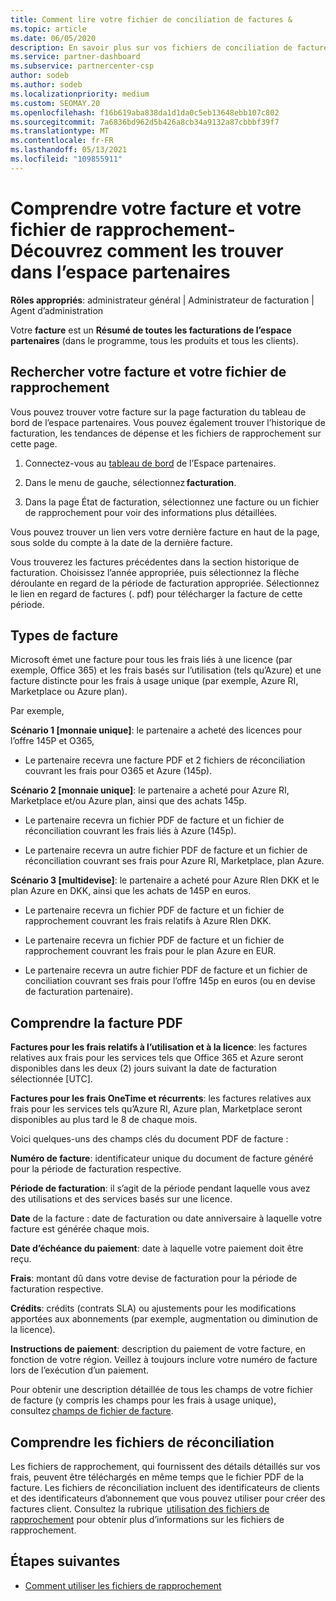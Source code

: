 ```yaml
---
title: Comment lire votre fichier de conciliation de factures &
ms.topic: article
ms.date: 06/05/2020
description: En savoir plus sur vos fichiers de conciliation de factures &. Votre facture indique les frais relatifs à l’espace partenaires dans le programme, les produits et les clients pour cette période mensuelle.
ms.service: partner-dashboard
ms.subservice: partnercenter-csp
author: sodeb
ms.author: sodeb
ms.localizationpriority: medium
ms.custom: SEOMAY.20
ms.openlocfilehash: f16b619aba838da1d1da0c5eb13648ebb107c802
ms.sourcegitcommit: 7a6836bd962d5b426a8cb34a9132a87cbbbf39f7
ms.translationtype: MT
ms.contentlocale: fr-FR
ms.lasthandoff: 05/13/2021
ms.locfileid: "109855911"
---
```

# <a name="understand-your-bill-and-reconciliation-file---learn-how-to-find-them-in-partner-center"></a>Comprendre votre facture et votre fichier de rapprochement-Découvrez comment les trouver dans l’espace partenaires


**Rôles appropriés**: administrateur général | Administrateur de facturation | Agent d’administration


Votre **facture** est un **Résumé de toutes les facturations de l’espace partenaires** (dans le programme, tous les produits et tous les clients). 

## <a name="find-your-bill-and-reconciliation-file"></a>Rechercher votre facture et votre fichier de rapprochement 

Vous pouvez trouver votre facture sur la page facturation du tableau de bord de l’espace partenaires. Vous pouvez également trouver l’historique de facturation, les tendances de dépense et les fichiers de rapprochement sur cette page. 

1. Connectez-vous au [tableau de bord](https://partner.microsoft.com/dashboard/home) de l’Espace partenaires. 

2. Dans le menu de gauche, sélectionnez **facturation**. 

3. Dans la page État de facturation, sélectionnez une facture ou un fichier de rapprochement pour voir des informations plus détaillées. 

Vous pouvez trouver un lien vers votre dernière facture en haut de la page, sous solde du compte à la date de la dernière facture. 

Vous trouverez les factures précédentes dans la section historique de facturation. Choisissez l’année appropriée, puis sélectionnez la flèche déroulante en regard de la période de facturation appropriée. Sélectionnez le lien en regard de factures (. pdf) pour télécharger la facture de cette période. 

## <a name="invoice-types"></a>Types de facture

Microsoft émet une facture pour tous les frais liés à une licence (par exemple, Office 365) et les frais basés sur l’utilisation (tels qu’Azure) et une facture distincte pour les frais à usage unique (par exemple, Azure RI, Marketplace ou Azure plan).

Par exemple,  

**Scénario 1 [monnaie unique]**: le partenaire a acheté des licences pour l’offre 145P et O365,  

- Le partenaire recevra une facture PDF et 2 fichiers de réconciliation couvrant les frais pour O365 et Azure (145p).  

**Scénario 2 [monnaie unique]**: le partenaire a acheté pour Azure RI, Marketplace et/ou Azure plan, ainsi que des achats 145p.

- Le partenaire recevra un fichier PDF de facture et un fichier de réconciliation couvrant les frais liés à Azure (145p). 

- Le partenaire recevra un autre fichier PDF de facture et un fichier de réconciliation couvrant ses frais pour Azure RI, Marketplace, plan Azure. 

**Scénario 3 [multidevise]**: le partenaire a acheté pour Azure RIen DKK et le plan Azure en DKK, ainsi que les achats de 145P en euros.

- Le partenaire recevra un fichier PDF de facture et un fichier de rapprochement couvrant les frais relatifs à Azure RIen DKK. 

- Le partenaire recevra un fichier PDF de facture et un fichier de rapprochement couvrant les frais pour le plan Azure en EUR. 

- Le partenaire recevra un autre fichier PDF de facture et un fichier de conciliation couvrant ses frais pour l’offre 145p en euros (ou en devise de facturation partenaire). 


## <a name="understanding-invoice-pdf"></a>Comprendre la facture PDF 

**Factures pour les frais relatifs à l’utilisation et à la licence**: les factures relatives aux frais pour les services tels que Office 365 et Azure seront disponibles dans les deux (2) jours suivant la date de facturation sélectionnée [UTC].  

**Factures pour les frais OneTime et récurrents**: les factures relatives aux frais pour les services tels qu’Azure RI, Azure plan, Marketplace seront disponibles au plus tard le 8 de chaque mois.  

Voici quelques-uns des champs clés du document PDF de facture :

**Numéro de facture**: identificateur unique du document de facture généré pour la période de facturation respective. 

**Période de facturation**: il s’agit de la période pendant laquelle vous avez des utilisations et des services basés sur une licence. 

**Date** de la facture : date de facturation ou date anniversaire à laquelle votre facture est générée chaque mois. 

**Date d’échéance du paiement**: date à laquelle votre paiement doit être reçu. 

**Frais**: montant dû dans votre devise de facturation pour la période de facturation respective. 

**Crédits**: crédits (contrats SLA) ou ajustements pour les modifications apportées aux abonnements (par exemple, augmentation ou diminution de la licence). 

**Instructions de paiement**: description du paiement de votre facture, en fonction de votre région. Veillez à toujours inclure votre numéro de facture lors de l’exécution d’un paiement. 

Pour obtenir une description détaillée de tous les champs de votre fichier de facture (y compris les champs pour les frais à usage unique), consultez [champs de fichier de facture](invoice-file.md). 

## <a name="understand-reconciliation-files"></a>Comprendre les fichiers de réconciliation

 Les fichiers de rapprochement, qui fournissent des détails détaillés sur vos frais, peuvent être téléchargés en même temps que le fichier PDF de la facture. Les fichiers de réconciliation incluent des identificateurs de clients et des identificateurs d’abonnement que vous pouvez utiliser pour créer des factures client. Consultez la rubrique  [utilisation des fichiers de rapprochement](use-the-reconciliation-files.md) pour obtenir plus d’informations sur les fichiers de rapprochement. 

## <a name="next-steps"></a>Étapes suivantes

- [Comment utiliser les fichiers de rapprochement](use-the-reconciliation-files.md)